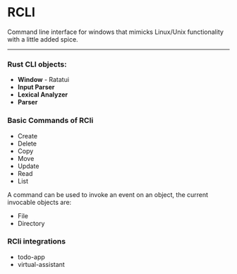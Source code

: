 # RCLI

<p>Command line interface for windows that mimicks Linux/Unix functionality with a little added spice.
</p>

---
### Rust CLI objects:
<ul>
	<li> <strong>Window</strong> - Ratatui </li>
    <li> <strong>Input Parser</strong> </li>
	<li> <strong>Lexical Analyzer</strong></li>
    <li> <strong>Parser</strong></li>
</ul>

### Basic Commands of RCli
<ul>
	<li> Create </li>
    <li> Delete </li>
	<li> Copy </li>
    <li> Move </li>
    <li> Update </li>
    <li> Read </li>
    <li> List </li>
</ul>

<p>A command can be used to invoke an event on an object, the current invocable objects are: </p>

<ul>
    <li>File</li>
    <li>Directory</li>
</ul>


### RCli integrations
<ul>
    <li>todo-app</li>
    <li>virtual-assistant</li>
</ul>
